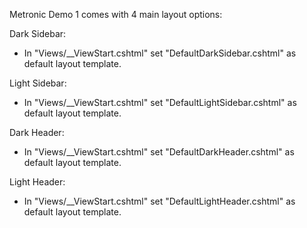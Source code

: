 Metronic Demo 1 comes with 4 main layout options:

Dark Sidebar:
- In "Views/__ViewStart.cshtml" set "DefaultDarkSidebar.cshtml" as default layout template.

Light Sidebar:
- In "Views/__ViewStart.cshtml" set "DefaultLightSidebar.cshtml" as default layout template.

Dark Header:
- In "Views/__ViewStart.cshtml" set "DefaultDarkHeader.cshtml" as default layout template.

Light Header:
- In "Views/__ViewStart.cshtml" set "DefaultLightHeader.cshtml" as default layout template.